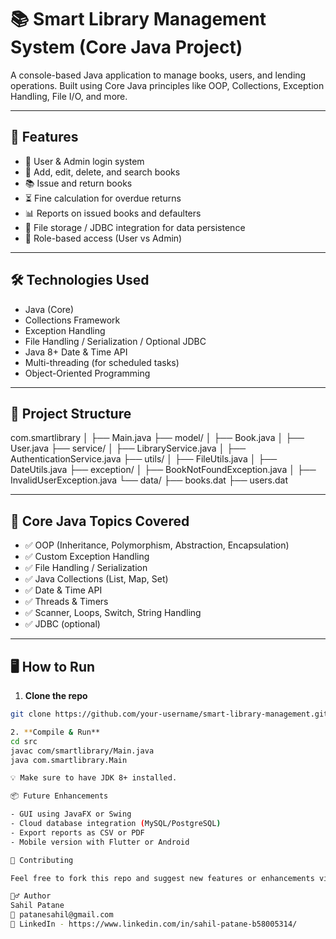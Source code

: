 # 📚 Smart Library Management System (Core Java Project)

A console-based Java application to manage books, users, and lending operations. Built using Core Java principles like OOP, Collections, Exception Handling, File I/O, and more.

---

## 🚀 Features

- 👤 User & Admin login system
- 📖 Add, edit, delete, and search books
- 📚 Issue and return books
- ⏳ Fine calculation for overdue returns
- 📊 Reports on issued books and defaulters
- 💾 File storage / JDBC integration for data persistence
- 🔐 Role-based access (User vs Admin)

---

## 🛠️ Technologies Used

- Java (Core)
- Collections Framework
- Exception Handling
- File Handling / Serialization / Optional JDBC
- Java 8+ Date & Time API
- Multi-threading (for scheduled tasks)
- Object-Oriented Programming

---

## 🧱 Project Structure

com.smartlibrary
│
├── Main.java
├── model/
│ ├── Book.java
│ ├── User.java
├── service/
│ ├── LibraryService.java
│ ├── AuthenticationService.java
├── utils/
│ ├── FileUtils.java
│ ├── DateUtils.java
├── exception/
│ ├── BookNotFoundException.java
│ ├── InvalidUserException.java
└── data/
├── books.dat
├── users.dat


---

## 🧠 Core Java Topics Covered

- ✅ OOP (Inheritance, Polymorphism, Abstraction, Encapsulation)
- ✅ Custom Exception Handling
- ✅ File Handling / Serialization
- ✅ Java Collections (List, Map, Set)
- ✅ Date & Time API
- ✅ Threads & Timers
- ✅ Scanner, Loops, Switch, String Handling
- ✅ JDBC (optional)

---

## 🖥️ How to Run

1. **Clone the repo**
```bash
git clone https://github.com/your-username/smart-library-management.git

2. **Compile & Run**
cd src
javac com/smartlibrary/Main.java
java com.smartlibrary.Main

💡 Make sure to have JDK 8+ installed.

📦 Future Enhancements

- GUI using JavaFX or Swing
- Cloud database integration (MySQL/PostgreSQL)
- Export reports as CSV or PDF
- Mobile version with Flutter or Android

🙌 Contributing

Feel free to fork this repo and suggest new features or enhancements via pull requests.

🙋‍♂️ Author
Sahil Patane
📧 patanesahil@gmail.com
🔗 LinkedIn - https://www.linkedin.com/in/sahil-patane-b58005314/
